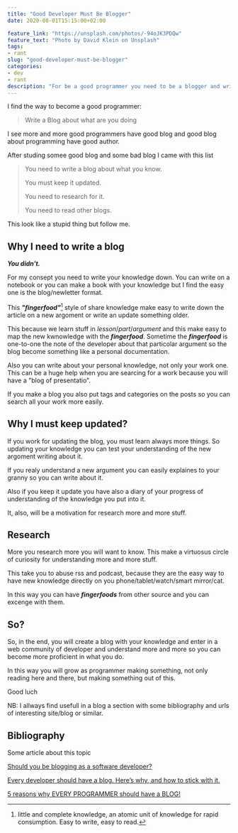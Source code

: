```yaml
---
title: "Good Developer Must Be Blogger"
date: 2020-08-01T15:15:00+02:00

feature_link: "https://unsplash.com/photos/-94oJK3PDQw"
feature_text: "Photo by David Klein on Unsplash"
tags:
- rant
slug: "good-developer-must-be-blogger"
categories: 
- dev
- rant
description: "For be a good programmer you need to be a blogger and write regulary"
---
```


I find the way to become a good programmer: 

> Write a Blog about what are you doing

I see more and more good programmers have good blog and good blog about programming have good author.

After studing somee good blog and some bad blog I came with this list

> You need to write a blog about what you know. 
>
> You must keep it updated.
>
> You need to research for it.
>
> You need to read other blogs.

This look like a stupid thing but follow me.

## Why I need to write a blog

***You didn't.***

For my consept you need to write your knowledge down. You can write on a notebook or you can make a book with your knowledge but I find the easy one is the blog/newletter format.

This ***"fingerfood"***[^1] style of share knowledge make easy to write down the article on a new argoment or write an update something older.

This because we learn stuff in *lesson*/*part*/*argument* and this make easy to map the new kwnowledge with the ***fingerfood***.
Sometime the ***fingerfood*** is one-to-one the note of the developer about that particolar argument so the blog become something like a personal documentation.

Also you can write about your personal knowledge, not only your work one. This can be a huge help when you are searcing for a work because you will have a "blog of presentatio".

If you make a blog you also put tags and categories on the posts so you can search all your work more easily.

## Why I must keep updated?

If you work for updating the blog, you must learn always more things. So updating your knowledge you can test your understanding of the new argoment writing about it.

If you realy understand a new argument you can easily explaines to your granny so you can write about it.

Also if you keep it update you have also a diary of your progress of understanding of the knowledge you put into it.

It, also, will be a motivation for research more and more stuff.

## Research

More you research more you will want to know. This make a virtuosus circle of curiosity for understanding more and more stuff.

This take you to abuse rss and podcast, because they are the easy way to have new knowledge directly on you phone/tablet/watch/smart mirror/cat. 

In this way you can have ***fingerfoods*** from other source and you can excenge with them. 

## So?

So, in the end, you will create a blog with your knowledge and enter in a web community of developer and understand more and more so you can become more proficient in what you do.

In this way you will grow as programmer making something, not only reading here and there, but making something out of this.

Good luch

NB: I allways find usefull in a blog a section with some bibliography and urls of interesting site/blog or similar.

[^1]: little and complete knowledge, an atomic unit of knowledge for rapid consumption. Easy to write, easy to read.


## Bibliography

Some article about this topic

[Should you be blogging as a software developer?](https://www.alexhyett.com/developer-blogging/)

[Every developer should have a blog. Here’s why, and how to stick with it.](https://freecodecamp.org/news/every-developer-should-have-a-blog-heres-why-and-how-to-stick-with-it-5fd55a247fbf/)

[5 reasons why EVERY PROGRAMMER should have a BLOG!](https://dev.to/tumee/5-reasons-why-every-programmer-should-have-a-blog-1mh)
